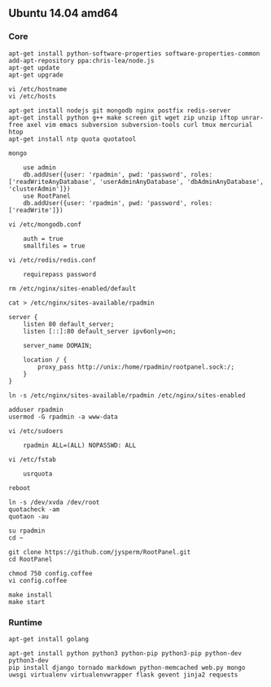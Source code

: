 ## Ubuntu 14.04 amd64
### Core

    apt-get install python-software-properties software-properties-common
    add-apt-repository ppa:chris-lea/node.js
    apt-get update
    apt-get upgrade

    vi /etc/hostname
    vi /etc/hosts

    apt-get install nodejs git mongodb nginx postfix redis-server
    apt-get install python g++ make screen git wget zip unzip iftop unrar-free axel vim emacs subversion subversion-tools curl tmux mercurial htop
    apt-get install ntp quota quotatool

    mongo

        use admin
        db.addUser({user: 'rpadmin', pwd: 'password', roles: ['readWriteAnyDatabase', 'userAdminAnyDatabase', 'dbAdminAnyDatabase', 'clusterAdmin']})
        use RootPanel
        db.addUser({user: 'rpadmin', pwd: 'password', roles: ['readWrite']})

    vi /etc/mongodb.conf

        auth = true
        smallfiles = true
        
    vi /etc/redis/redis.conf
        
        requirepass password

    rm /etc/nginx/sites-enabled/default
    
    cat > /etc/nginx/sites-available/rpadmin

    server {
        listen 80 default_server;
        listen [::]:80 default_server ipv6only=on;

        server_name DOMAIN;

        location / {
            proxy_pass http://unix:/home/rpadmin/rootpanel.sock:/;
        }
    }

    ln -s /etc/nginx/sites-available/rpadmin /etc/nginx/sites-enabled

    adduser rpadmin
    usermod -G rpadmin -a www-data

    vi /etc/sudoers

        rpadmin ALL=(ALL) NOPASSWD: ALL

    vi /etc/fstab

        usrquota

    reboot

    ln -s /dev/xvda /dev/root
    quotacheck -am
    quotaon -au

    su rpadmin
    cd ~

    git clone https://github.com/jysperm/RootPanel.git
    cd RootPanel

    chmod 750 config.coffee
    vi config.coffee

    make install
    make start

### Runtime

    apt-get install golang  

    apt-get install python python3 python-pip python3-pip python-dev python3-dev
    pip install django tornado markdown python-memcached web.py mongo uwsgi virtualenv virtualenvwrapper flask gevent jinja2 requests

